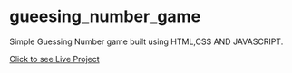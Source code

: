 # gueesing_number_game

Simple Guessing Number game built using HTML,CSS AND JAVASCRIPT.

[Click to see Live Project](https://dbm9l.csb.app/)




